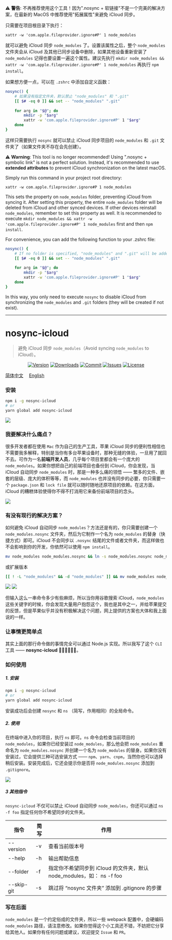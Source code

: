 ⚠️ **警告**: 不再推荐使用这个工具！因为".nosync + 软链接"不是一个完美的解决方案，在最新的 MacOS 中推荐使用"拓展属性"来避免 iCloud 同步。

只需要在项目根目录下执行：

```
xattr -w 'com.apple.fileprovider.ignore#P' 1 node_modules
```

就可以避免 iCloud 同步 `node_modules` 了。设置该属性之后，整个 `node_modules` 文件夹会从 iCloud 及其他已同步设备中删除，如果其他设备重新安装了 `node_modules` 记得也要设置一遍这个属性。建议先执行 `mkdir node_modules && xattr -w 'com.apple.fileprovider.ignore#P' 1 node_modules` 再执行 `npm install`。

如果想方便一点，可以在 `.zshrc` 中添加自定义函数：

```bash
nosync() {
    # 如果没有指定文件夹，默认禁止 "node_modules" 和 ".git"
    [[ $# -eq 0 ]] && set -- "node_modules" ".git"
    
    for arg in "$@"; do
        mkdir -p "$arg"
        xattr -w 'com.apple.fileprovider.ignore#P' 1 "$arg"
    done
}
```

这样只需要执行 `nosync` 就可以禁止 iCloud 同步项目的 `node_modules` 和 `.git` 文件夹了（如果文件夹不存在会先创建）。

⚠️ **Warning**: This tool is no longer recommended! Using ".nosync + symbolic link" is not a perfect solution. Instead, it's recommended to use **extended attributes** to prevent iCloud synchronization on the latest macOS.

Simply run this command in your project root directory:

```
xattr -w com.apple.fileprovider.ignore#P 1 node_modules
```

This sets the property on `node_modules` folder, preventing iCloud from syncing it. After setting this property, the entire `node_modules` folder will be deleted from iCloud and other synced devices. If other devices reinstall `node_modules`, remember to set this property as well. It is recommended to execute `mkdir node_modules && xattr -w 'com.apple.fileprovider.ignore#P' 1 node_modules` first and then `npm install`.

For convenience, you can add the following function to your .zshrc file:

```bash
nosync() {
    # If no folder is specified, "node_modules" and ".git" will be added by default.
    [[ $# -eq 0 ]] && set -- "node_modules" ".git"
    
    for arg in "$@"; do
        mkdir -p "$arg"
        xattr -w 'com.apple.fileprovider.ignore#P' 1 "$arg"
    done
}
```

In this way, you only need to execute `nosync` to disable iCloud from synchronizing the `node_modules` and `.git` folders (they will be created if not exist).

---

# nosync-icloud

> 避免 iCloud 同步 `node_modules`（Avoid syncing `node_modules` to iCloud）。

<p align="center">
    <a href="https://www.npmjs.com/package/nosync-icloud"><img src="https://img.shields.io/npm/v/nosync-icloud.svg?style=flat-square" alt="Version"></a>
    <a href="https://npmcharts.com/compare/nosync-icloud?minimal=true"><img src="https://img.shields.io/npm/dm/nosync-icloud.svg?style=flat-square" alt="Downloads"></a>
    <a href="https://github.com/HaoChuan9421/nosync-icloud/commits/master"><img src="https://img.shields.io/github/last-commit/haochuan9421/nosync-icloud.svg?style=flat-square" alt="Commit"></a>
    <a href="https://github.com/HaoChuan9421/nosync-icloud/issues"><img src="https://img.shields.io/github/issues-closed/haochuan9421/nosync-icloud.svg?style=flat-square" alt="Issues"></a>
    <a href="https://github.com/HaoChuan9421/nosync-icloud/blob/master/LICENSE"><img src="https://img.shields.io/npm/l/nosync-icloud.svg?style=flat-square" alt="License"></a>
</p>

[简体中文](https://github.com/HaoChuan9421/nosync-icloud/blob/master/docs/README_zh.md)&emsp;
[English](https://github.com/HaoChuan9421/nosync-icloud/blob/master/docs/README_en.md)&emsp;

### 安装

```bash
npm i -g nosync-icloud
# or
yarn global add nosync-icloud
```

<img src="https://github.com/HaoChuan9421/nosync-icloud/raw/master/assets/vs.png" />

### 我要解决什么痛点？

很多开发者都在使用 `Mac` 作为自己的生产工具，苹果 iCloud 同步的便利性相信也不需要我多解释，特别是当你有多台苹果设备时，那种无缝的体验，一旦用了就回不去。可作为一名**前端开发人员**，几乎每个项目里都会有一个庞大的 `node_modules`。如果你想把自己的前端项目也备份到 iCloud，你会发现，当 iCloud 自动同步 `node_modules` 时，那是一种多么痛的领悟 —— 繁多的文件、嵌套的层级、庞大的体积等等，而 `node_modules` 也并没有同步的必要，你只需要一个 `package.json` 和 `lock file` 就可以随时随地还原项目的依赖。在这方面，iCloud 的糟糕体验使得你不得不打消用它来备份前端项目的念头。

<img src="https://github.com/HaoChuan9421/nosync-icloud/raw/master/assets/npm.jpg" />

### 有没有现行的解决方案？

如何避免 iCloud 自动同步 `node_modules`？方法还是有的，你只需要创建一个 `node_modules.nosync` 文件夹，然后为它制作一个名为 `node_modules` 的替身（快捷方式）即可。iCloud 不会同步以 `.nosync` 结尾的文件或者文件夹，而这样做也不会影响到你的开发，你依然可以使用 `npm install`。


```bash
mv node_modules node_modules.nosync && ln -s node_modules.nosync node_modules
```
或扩展版本

```bash
[[ ! -L "node_modules" && -d "node_modules" ]] && mv node_modules node_modules.nosync && ln -s node_modules.nosync node_modules || echo "Failed: not-candidate-dir or already-done" >&2
```


<img src="https://github.com/haochuan9421/nosync-icloud/raw/master/assets/bash_example.png" />




<img src="https://github.com/HaoChuan9421/nosync-icloud/raw/master/assets/nosync.png" />

但输入这么一串命令多少有些麻烦，所以当你用谷歌搜索 iCloud，`node_modules` 这些关键字的时候，你会发现大量用户抱怨这个，我也是其中之一，并给苹果提交的反馈，但是苹果似乎并没有积极解决这个问题，网上提供的方案也大体和我上面说的一样。

### 让事情更简单点

其实上面的那行命令做的事情完全可以通过 Node.js 实现。所以我写了这个 `CLI` 工具 —— **nosync-icloud** 👏👏👏🎉🎉🎉。

### 如何使用

##### 1. 安装

```bash
npm i -g nosync-icloud
# or
yarn global add nosync-icloud
```

安装成功后会创建 `nosync` 和 `ns` （简写，作用相同）的全局命令。

##### 2. 使用

在终端中进入你的项目，执行 `ns` 即可。`ns` 命令会检查当前项目的 `node_modules`，如果你已经安装过 `node_modules`，那么他会把 `node_modules` 重命名为 `node_modules.nosync` 并创建一个名为 `node_modules` 的替身。如果你没有安装过，它会提供三种可选安装方式 —— `npm`、`yarn`、`cnpm`，当然你也可以选择稍后安装。安装完成后，它还会提示你是否将 `node_modules.nosync` 添加到 `.gitignore`。

<img src="https://github.com/HaoChuan9421/nosync-icloud/raw/master/assets/terminal.png" />

##### 3 其他指令

`nosync-icloud` 不仅可以禁止 iCloud 自动同步 `node_modules`，你还可以通过 `ns -f foo` 指定任何你不希望同步的文件夹。

| 指令       | 简写 | 作用                                                                  |
| ---------- | ---- | --------------------------------------------------------------------- |
| --version  | -v   | 查看当前版本号                                                        |
| --help     | -h   | 输出帮助信息                                                          |
| --folder   | -f   | 指定你不希望同步到 iCloud 的文件夹，默认 node_modules，如： ns -f foo |
| --skip-git | -s   | 跳过将 “nosync 文件夹” 添加到 .gitignore 的步骤                       |

### 写在后面

`node_modules` 是一个约定俗成的文件夹，所以一些 webpack 配置中，会硬编码 `node_modules` 路径，请注意修改。如果你觉得这个小工具还不错，不妨把它分享给其他人。如果你有任何问题或建议，欢迎提交 `Issue` 和 `PR`。
